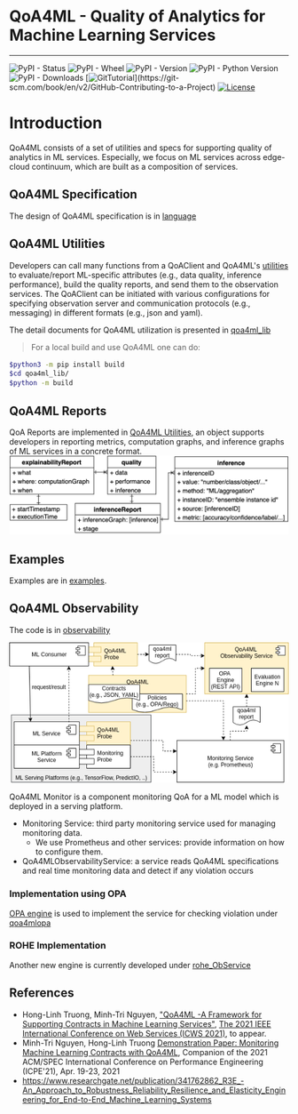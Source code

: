 # QoA4ML - Quality of Analytics for Machine Learning Services
---
![PyPI - Status](https://img.shields.io/pypi/status/qoa4ml)
![PyPI - Wheel](https://img.shields.io/pypi/wheel/qoa4ml)
![PyPI - Version](https://img.shields.io/pypi/v/qoa4ml)
![PyPI - Python Version](https://img.shields.io/pypi/pyversions/qoa4ml)
![PyPI - Downloads](https://img.shields.io/pypi/dm/qoa4ml)
[![GitTutorial](https://img.shields.io/badge/PR-Welcome-%23FF8300.svg?)](https://git-scm.com/book/en/v2/GitHub-Contributing-to-a-Project)
[![License](https://img.shields.io/badge/License-Apache_2.0-blue.svg)](https://opensource.org/licenses/Apache-2.0)
# Introduction
QoA4ML consists of a set of utilities and specs for supporting quality of analytics in ML services. Especially, we focus on ML services across edge-cloud continuum, which are built as a composition of services.

## QoA4ML Specification

The design of QoA4ML specification is in [language](language/)

## QoA4ML Utilities

Developers can call many functions from a QoAClient and QoA4ML's [utilities](qoa4ml_lib/utils.py) to evaluate/report ML-specific attributes (e.g., data quality, inference performance), build the quality reports, and send them to the observation services.
The QoAClient can be initiated with various configurations for specifying observation server and communication protocols (e.g., messaging) in different formats (e.g., json and yaml).

The detail documents for QoA4ML utilization is presented in [qoa4ml_lib](qoa4ml_lib/)

>For a local build and use QoA4ML one can do: 

  ```bash 
  $python3 -m pip install build
  $cd qoa4ml_lib/
  $python -m build
  ``` 
 
## QoA4ML Reports

QoA Reports are implemented in [QoA4ML Utilities](qoa4ml_lib/qoa4ml/), an object supports developers in reporting metrics, computation graphs, and inference graphs of ML services in a concrete format. 
![Report schema](img/inf_report.png)

## Examples

Examples are in [examples](example/).


## QoA4ML Observability

The code is in [observability](observability/)

![The overal architecture of the Observability Service](img/qoa4mlos-overview.png)

QoA4ML Monitor is a component monitoring QoA for a ML model which is deployed in a serving platform.

* Monitoring Service: third party monitoring service used for managing monitoring data.
  - We use Prometheus and other services: provide information on how to configure them.
* QoA4MLObservabilityService: a service reads QoA4ML specifications and real time monitoring data and detect if any violation occurs

### Implementation using OPA

[OPA engine](https://www.openpolicyagent.org/docs/latest/#running-opa) is used to implement the service for checking violation under [qoa4mlopa](observability/qoa4mlopa/) 

### ROHE Implementation 

Another new engine is currently developed under [rohe_ObService](observability/rohe_ObService/)

## References
* Hong-Linh Truong, Minh-Tri Nguyen, ["QoA4ML -A Framework for Supporting Contracts in Machine Learning Services"](https://research.aalto.fi/files/65786264/main.pdf), [The 2021 IEEE International Conference on Web Services (ICWS 2021)](https://conferences.computer.org/icws/2021/), to appear.
*  Minh-Tri Nguyen, Hong-Linh Truong [Demonstration Paper: Monitoring Machine Learning Contracts with QoA4ML](https://research.aalto.fi/files/56621517/main.pdf), Companion of the 2021 ACM/SPEC International Conference on Performance Engineering (ICPE'21), Apr. 19-23, 2021
*   https://www.researchgate.net/publication/341762862_R3E_-An_Approach_to_Robustness_Reliability_Resilience_and_Elasticity_Engineering_for_End-to-End_Machine_Learning_Systems
